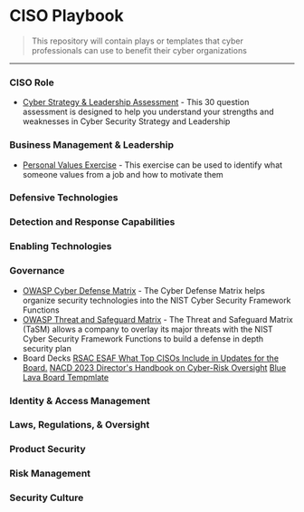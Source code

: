 # CISO Playbook 
> This repository will contain plays or templates that cyber professionals can use to benefit their cyber organizations
---
### CISO Role<br>
- [Cyber Strategy & Leadership Assessment](https://forms.gle/3WCMSeLPVuGAP7Qq7) - This 30 question assessment is designed to help you understand your strengths and weaknesses in Cyber Security Strategy and Leadership
### Business Management & Leadership<br>
- [Personal Values Exercise](https://docs.google.com/document/d/1M19JkXAp_fkxHpgHB21pkq28UntJkcLE/edit?usp=sharing&ouid=104989998442085477687&rtpof=true&sd=true) - This exercise can be used to identify what someone values from a job and how to motivate them 
### Defensive Technologies<br>
### Detection and Response Capabilities<br>
### Enabling Technologies<br>
### Governance<br>
- [OWASP Cyber Defense Matrix](https://owasp.org/www-project-cyber-defense-matrix/) -  The Cyber Defense Matrix helps organize security technologies into the NIST Cyber Security Framework Functions
- [OWASP Threat and Safeguard Matrix](https://owasp.org/www-project-threat-and-safeguard-matrix/) - The Threat and Safeguard Matrix (TaSM) allows a company to overlay its major threats with the NIST Cyber Security Framework Functions to build a defense in depth security plan
- Board Decks
    [RSAC ESAF What Top CISOs Include in Updates for the Board.](https://www.rsaconference.com/rsac-programs/executive-security-action-forum)
    [NACD 2023 Director's Handbook on Cyber-Risk Oversight](https://www.nacdonline.org/insights/publications.cfm?ItemNumber=74777)
    [Blue Lava Board Tempmlate](https://bluelava.io/cybersecurity-board-reporting/)
### Identity & Access Management<br>
### Laws, Regulations, & Oversight<br>
### Product Security<br>
### Risk Management<br>
### Security Culture<br>
